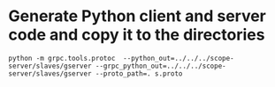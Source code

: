 # Generate Python client and server code and copy it to the directories
```
python -m grpc.tools.protoc  --python_out=../../../scope-server/slaves/gserver --grpc_python_out=../../../scope-server/slaves/gserver --proto_path=. s.proto
```
